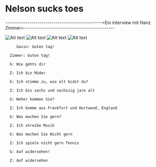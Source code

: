 # Nelson sucks toes 
------------------------------------------------=Ein interview mit Hanz Zimmer=---------------------------------------------

![Alt text](https://github.com/nelsonsuckstoes/nelsonsuckstoes.github.io/assets/147558893/69e5f9de-3e96-4207-aa85-1c89fea66ed4) ![Alt text](https://github.com/nelsonsuckstoes/nelsonsuckstoes.github.io/blob/main/image.png) ![Alt text]() ![Alt text]()





         Gavin: Guten tag!
      
      Zimmer: Guten tag!
      
      G: Wie gehts dir
      
      Z: Ich bin Müder
      
      G: Ich stimme zu, wie alt bidst du?
      
      Z: Ich bin sechs und sechszig jare alt
      
      G: Woher kommen Sie?
      
      Z: Ich komme aus Frankfurt und Hurtwood, England
      
      G: Was machen Sie gern?
      
      Z: Ich shreibe Musik 
      
      G: Was machen Sie Nicht gern
      
      Z: Ich spiele nicht gern Tennis
      
      G: Auf widersehen!
      
      Z: Auf widersehen
